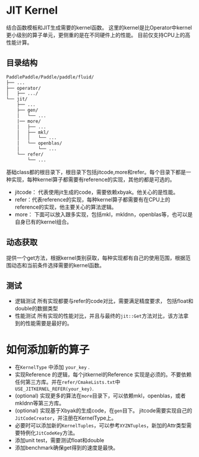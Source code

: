 # JIT Kernel

结合函数模板和JIT生成需要的kernel函数。
这里的kernel是比Operator中kernel更小级别的算子单元，更侧重的是在不同硬件上的性能。
目前仅支持CPU上的高性能计算。

## 目录结构

```txt
PaddlePaddle/Paddle/paddle/fluid/
├── ...
├── operator/
│   ├── .../
└── jit/
    ├── ...
    ├── gen/
    │   └── ...
    |── more/
    │   ├── ...
    │   ├── mkl/
    │   │   └── ...
    │   └── openblas/
    │       └── ...
    └── refer/
        └── ...
```

基础class都的根目录下，根目录下包括jitcode,more和refer。每个目录下都是一种实现，每种kernel算子都需要有reference的实现，其他的都是可选的。
- jitcode： 代表使用jit生成的code，需要依赖xbyak。他关心的是性能。
- refer：代表reference的实现，每种kernel算子都需要有在CPU上的reference的实现，他主要关心的算法逻辑。
- more： 下面可以放入跟多实现，包括mkl，mkldnn，openblas等，也可以是自身已有的kernel组合。

## 动态获取

提供一个get方法，根据kernel类别获取，每种实现都有自己的使用范围，根据范围动态和当前条件选择需要的kernel函数。

## 测试

- 逻辑测试
    所有实现都要与refer的code对比，需要满足精度要求， 包括float和double的数据类型
- 性能测试
    所有实现的性能对比，并且与最终的`jit::Get`方法对比，该方法拿到的性能需要是最好的。

# 如何添加新的算子

- 在`KernelType` 中添加 `your_key` .
- 实现Reference 的逻辑，每个jitkernel的Reference 实现是必须的。不要依赖任何第三方库。并在`refer/CmakeLists.txt`中`USE_JITKERNEL_REFER(your_key)`.
- (optional) 实现更多的算法在`more`目录下，可以依赖mkl，openblas，或者mkldnn等第三方库。
- (optional) 实现基于Xbyak的生成code，在`gen`目下。 jitcode需要实现自己的`JitCodeCreator`，并注册在KernelType上。
- 必要时可以添加新的`KernelTuples`，可以参考`XYZNTuples`，新加的Attr类型需要特例化`JitCodeKey`方法。
- 添加unit test，需要测试float和double
- 添加benchmark确保get得到的速度是最快。
